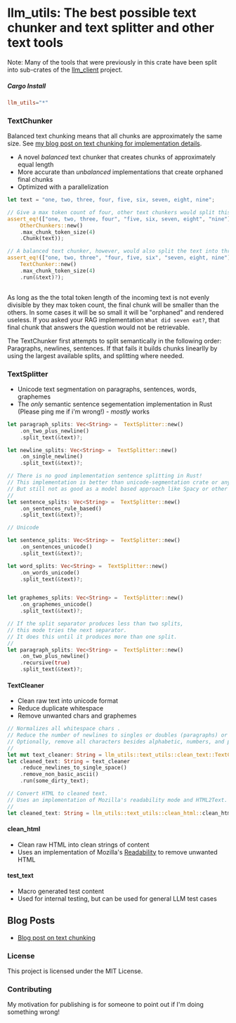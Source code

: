 # llm_utils: The best possible text chunker and text splitter and other text tools

Note: Many of the tools that were previously in this crate have been split into sub-crates of the [llm_client](https://github.com/ShelbyJenkins/llm_client) project.


##### Cargo Install

```toml
llm_utils="*"
```


### TextChunker

Balanced text chunking means that all chunks are approximately the same size. See [my blog post on text chunking for implementation details](https://shelbyjenkins.github.io/blog/text-segmentation-1/).

* A novel *balanced* text chunker that creates chunks of approximately equal length
* More accurate than *unbalanced* implementations that create orphaned final chunks
* Optimized with a parallelization

```rust
let text = "one, two, three, four, five, six, seven, eight, nine";

// Give a max token count of four, other text chunkers would split this into three chunks.
assert_eq!(["one, two, three, four", "five, six, seven, eight", "nine"], // "nine" is orphaned!
    OtherChunkers::new()
    .max_chunk_token_size(4)
    .Chunk(text));

// A balanced text chunker, however, would also split the text into three chunks, but of even sizes.
assert_eq!(["one, two, three", "four, five, six", "seven, eight, nine"], 
    TextChunker::new()
    .max_chunk_token_size(4)
    .run(&text)?);
       
```

As long as the the total token length of the incoming text is not evenly divisible by they max token count, the final chunk will be smaller than the others. In some cases it will be so small it will be "orphaned" and rendered useless. If you asked your RAG implementation `What did seven eat?`, that final chunk that answers the question would not be retrievable. 

The TextChunker first attempts to split semantically in the following order: Paragraphs, newlines, sentences. If that fails it builds chunks linearlly by using the largest available splits, and splitting where needed.

### TextSplitter

* Unicode text segmentation on paragraphs, sentences, words, graphemes
* The *only* semantic sentence segementation implementation in Rust (Please ping me if i'm wrong!) - *mostly* works 

```rust
let paragraph_splits: Vec<String> =  TextSplitter::new()
    .on_two_plus_newline()
    .split_text(&text)?;

let newline_splits: Vec<String> =  TextSplitter::new()
    .on_single_newline()
    .split_text(&text)?;

// There is no good implementation sentence splitting in Rust!
// This implementation is better than unicode-segmentation crate or any other crate I tested.
// But still not as good as a model based approach like Spacy or other NLP libraries.
//
let sentence_splits: Vec<String> =  TextSplitter::new()
    .on_sentences_rule_based()
    .split_text(&text)?;

// Unicode

let sentence_splits: Vec<String> =  TextSplitter::new()
    .on_sentences_unicode()
    .split_text(&text)?;

let word_splits: Vec<String> =  TextSplitter::new()
    .on_words_unicode()
    .split_text(&text)?;


let graphemes_splits: Vec<String> =  TextSplitter::new()
    .on_graphemes_unicode()
    .split_text(&text)?;

// If the split separator produces less than two splits,
// this mode tries the next separator.
// It does this until it produces more than one split.
//
let paragraph_splits: Vec<String> =  TextSplitter::new()
    .on_two_plus_newline()
    .recursive(true)
    .split_text(&text)?;
```

#### TextCleaner

* Clean raw text into unicode format
* Reduce duplicate whitespace
* Remove unwanted chars and graphemes

```rust
// Normalizes all whitespace chars .
// Reduce the number of newlines to singles or doubles (paragraphs) or convert them to " ".
// Optionally, remove all characters besides alphabetic, numbers, and punctuation. 
//
let mut text_cleaner: String = llm_utils::text_utils::clean_text::TextCleaner::new();
let cleaned_text: String = text_cleaner
    .reduce_newlines_to_single_space()
    .remove_non_basic_ascii()
    .run(some_dirty_text);

// Convert HTML to cleaned text.
// Uses an implementation of Mozilla's readability mode and HTML2Text.
//
let cleaned_text: String = llm_utils::text_utils::clean_html::clean_html(raw_html);
```

#### clean_html

* Clean raw HTML into clean strings of content
* Uses an implementation of Mozilla's [Readability](https://github.com/mozilla/readability) to remove unwanted HTML

#### test_text

* Macro generated test content
* Used for internal testing, but can be used for general LLM test cases


## Blog Posts

* [Blog post on text chunking](https://shelbyjenkins.github.io/blog/text-segmentation-1/)

### License

This project is licensed under the MIT License.

### Contributing

My motivation for publishing is for someone to point out if I'm doing something wrong!